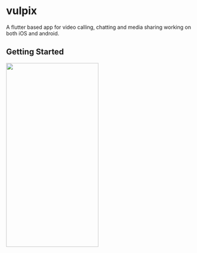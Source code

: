 # vulpix

A flutter based app for video calling, chatting  and media sharing working on both iOS and android.

## Getting Started

<img src="https://i.imgur.com/vd5f2ic.png" height="500px" width="250px">
